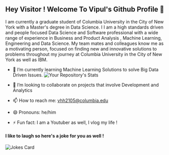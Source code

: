 ## Hey Visitor ! Welcome To Vipul's Github Profile 👋

I am currently a graduate student of Columbia University in the City of New York with a Master's degree in Data Science. I
I am a high standards driven and people focused Data Science and Software professional with a wide range of experience in Business and Product Analysis , Machine Learning, Engineering and Data Science. My team mates and colleagues know me as a motivating person, focused on finding new and innovative solutions to problems throughout my journey at Columbia University in the City of New York as well as IBM. 

- 🌱 I’m currently learning Machine Learning Solutions to solve Big Data Driven Issues. ![Your Repository's Stats](https://github-readme-stats.vercel.app/api?username=virslaan&show_icons=true)

- 👯 I’m looking to collaborate on projects that involve Development and Analytics
- 📫 How to reach me: vhh2105@columbia.edu
- 😄 Pronouns: he/him
- ⚡ Fun fact: I am a Youtuber as well, I vlog my life !
<!--
![Your Repository's Stats](https://github-readme-stats.vercel.app/api?username=virslaan&show_icons=true)
## 2. Most Used Languages
![Your Repository's Stats](https://github-readme-stats.vercel.app/api/top-langs/?username=virslaan&theme=blue-green)
## 3. Contributors Badge
![Your Repository's Stats](https://contrib.rocks/image?repo=virslaan/Python)
## 5. Profile Visitor Counter
![Profile View Counter](https://komarev.com/ghpvc/?username=virslaan)
### Repository Interaction Counter - HITS
![Hits](https://hitcounter.pythonanywhere.com/count/tag.svg?url=https://github.com/virslaan/Python)

-->
#### I like to laugh so here's a joke for you as well !

![Jokes Card](https://readme-jokes.vercel.app/api) 
